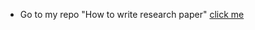 - Go to my repo "How to write research paper" [click me](https://github.com/joysmith/Writing-research-paper)
